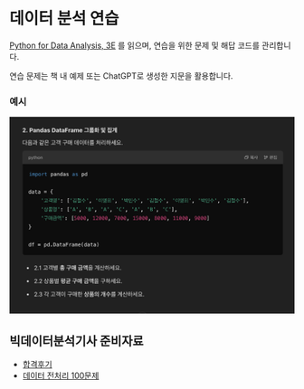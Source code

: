 # 데이터 분석 연습

[Python for Data Analysis, 3E](https://wesmckinney.com/book/) 를 읽으며, 연습을 위한 문제 및 해답 코드를 관리합니다.

연습 문제는 책 내 예제 또는 ChatGPT로 생성한 지문을 활용합니다.

### 예시

![예시](./example.png)

## 빅데이터분석기사 준비자료

- [합격후기](https://bio-kcs.tistory.com/entry/%EC%9E%90%EA%B2%A9%EC%A6%9D-%EB%B9%85%EB%8D%B0%EC%9D%B4%ED%84%B0-%EB%B6%84%EC%84%9D%EA%B8%B0%EC%82%AC-%EC%8B%A4%EA%B8%B0-8%ED%9A%8C-%EC%8B%9C%ED%97%98-%ED%9B%84%EA%B8%B0-R-4%EC%9D%BC-%EB%8F%85%ED%95%99?category=1099935)
- [데이터 전처리 100문제](https://www.datamanim.com/dataset/99_pandas/pandasMain.html)
